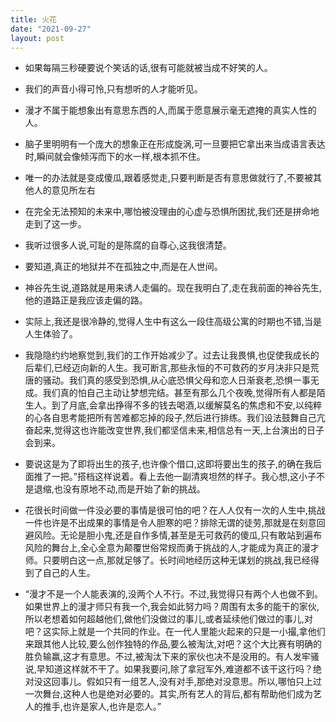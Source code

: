 ```yaml
---
title: 火花
date: "2021-09-27"
layout: post
---
```


- 如果每隔三秒硬要说个笑话的话,很有可能就被当成不好笑的人。

- 我们的声音小得可怜,只有想听的人才能听见。

- 漫才不属于能想象出有意思东西的人,而属于愿意展示毫无遮掩的真实人性的人。

- 脑子里明明有一个庞大的想象正在形成旋涡,可一旦要把它拿出来当成语言表达时,瞬间就会像倾泻而下的水一样,根本抓不住。

- 唯一的办法就是变成傻瓜,跟着感觉走,只要判断是否有意思做就行了,不要被其他人的意见所左右

- 在完全无法预知的未来中,哪怕被没理由的心虚与恐惧所困扰,我们还是拼命地走到了这一步。

- 我听过很多人说,可耻的是陈腐的自尊心,这我很清楚。

- 要知道,真正的地狱并不在孤独之中,而是在人世间。

- 神谷先生说,道路就是用来诱人走偏的。现在我明白了,走在我前面的神谷先生,他的道路正是我应该走偏的路。

- 实际上,我还是很冷静的,觉得人生中有这么一段住高级公寓的时期也不错,当是人生体验了。

- 我隐隐约约地察觉到,我们的工作开始减少了。过去让我畏惧,也促使我成长的后辈们,已经迈向新的人生。我可断言,那些永恒的不可救药的岁月决非只是荒唐的骚动。我们真的感受到恐惧,从心底恐惧父母和恋人日渐衰老,恐惧一事无成。我们真的怕自己主动让梦想完结。甚至有那么几个夜晚,觉得所有人都是陌生人。到了月底,会拿出挣得不多的钱去喝酒,以缓解莫名的焦虑和不安,以纯粹的心各自思考能把所有苦难都忘掉的段子,然后进行排练。我们设法鼓舞自己亢奋起来,觉得这也许能改变世界,我们都坚信未来,相信总有一天,上台演出的日子会到来。

- 要说这是为了即将出生的孩子,也许像个借口,这即将要出生的孩子,的确在我后面推了一把。”搭档这样说着。看上去他一副清爽坦然的样子。我心想,这小子不是退缩,也没有原地不动,而是开始了新的挑战。

- 花很长时间做一件没必要的事情是很可怕的吧？在人人仅有一次的人生中,挑战一件也许是不出成果的事情是令人胆寒的吧？排除无谓的徒劳,那就是在刻意回避风险。无论是胆小鬼,还是自作多情,甚至是无可救药的傻瓜,只有敢站到遍布风险的舞台上,全心全意为颠覆世俗常规而勇于挑战的人,才能成为真正的漫才师。只要明白这一点,那就足够了。长时间地经历这种无谋划的挑战,我已经得到了自己的人生。

- “漫才不是一个人能表演的,没两个人不行。不过,我觉得只有两个人也做不到。如果世界上的漫才师只有我一个,我会如此努力吗？周围有太多的能干的家伙,所以老想着如何超越他们,做他们没做过的事儿,或者延续他们做过的事儿,对吧？这实际上就是一个共同的作业。在一代人里能火起来的只是一小撮,拿他们来跟其他人比较,要么创作独特的作品,要么被淘汰,对吧？这个大比赛有明确的胜负输赢,这才有意思。不过,被淘汰下来的家伙也决不是没用的。有人发牢骚说,早知道这样就不干了。如果我要问,除了拿冠军外,难道都不该干这行吗？绝对没这回事儿。假如只有一组艺人,没有对手,那绝对没意思。所以,哪怕只上过一次舞台,这种人也是绝对必要的。其实,所有艺人的背后,都有帮助他们成为艺人的推手,也许是家人,也许是恋人。”